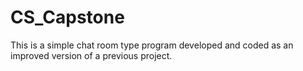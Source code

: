# CS_Capstone
This is a simple chat room type program developed and coded as an improved version of a previous project.
